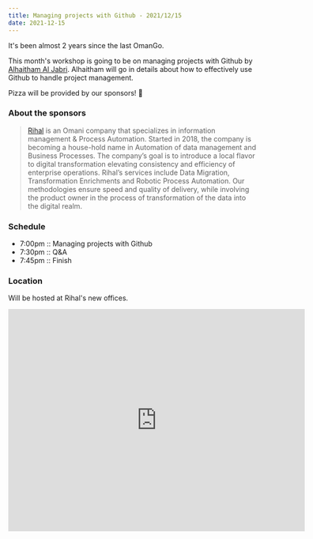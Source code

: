```yaml
---
title: Managing projects with Github - 2021/12/15
date: 2021-12-15
---
```


It's been almost 2 years since the last OmanGo.

This month's workshop is going to be on managing projects with Github by [Alhaitham Al Jabri](https://www.linkedin.com/in/alhaitham/). Alhaitham will go in details about how to effectively use Github to handle project management.

Pizza will be provided by our sponsors! 🍕

### About the sponsors

> [Rihal](https://rihal.om) is an Omani company that specializes in information management & Process Automation. Started in 2018, the company is becoming a house-hold name in Automation of data management and Business Processes. The company’s goal is to introduce a local flavor to digital transformation elevating consistency and efficiency of enterprise operations. Rihal’s services include Data Migration, Transformation Enrichments and Robotic Process Automation. Our methodologies ensure speed and quality of delivery, while involving the product owner in the process of transformation of the data into the digital realm.

### Schedule

- 7:00pm :: Managing projects with Github
- 7:30pm :: Q&A
- 7:45pm :: Finish

### Location

Will be hosted at Rihal's new offices.

<iframe src="https://www.google.com/maps/embed?pb=!1m18!1m12!1m3!1d1220.2343353757701!2d58.36835212076506!3d23.583863473368865!2m3!1f0!2f0!3f0!3m2!1i1024!2i768!4f13.1!3m3!1m2!1s0x3e8e01950c37d799%3A0x8c2c372614b85712!2sRihal%20-%20Data%20Migration%20and%20Services%20LLC!5e0!3m2!1sen!2som!4v1637151515769!5m2!1sen!2som" width="600" height="450" style="border:0;" allowfullscreen="" loading="lazy"></iframe>
